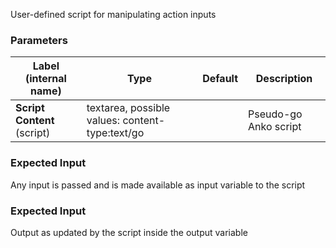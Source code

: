 
 User-defined script for manipulating action inputs

### Parameters
|Label (internal name)|Type|Default|Description|
|---|---|---|---|
|**Script Content** (script)|textarea, possible values: content-type:text/go||Pseudo-go Anko script|



### Expected Input
Any input is passed and is made available as input variable to the script


### Expected Input
Output as updated by the script inside the output variable


